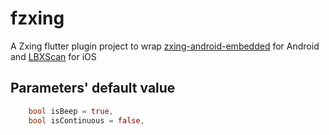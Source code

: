 # fzxing

A Zxing flutter plugin project to wrap [zxing-android-embedded](https://github.com/journeyapps/zxing-android-embedded) for Android and [LBXScan](https://github.com/MxABC/LBXScan) for iOS

## Parameters' default value

```dart
    bool isBeep = true,
    bool isContinuous = false,
```

